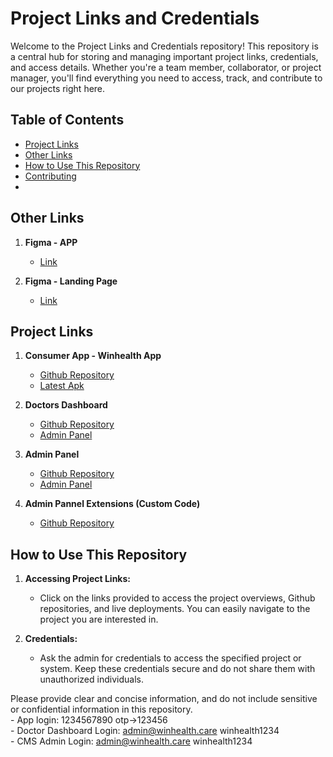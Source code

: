 # Project Links and Credentials

Welcome to the Project Links and Credentials repository! This repository is a central hub for storing and managing important project links, credentials, and access details. Whether you're a team member, collaborator, or project manager, you'll find everything you need to access, track, and contribute to our projects right here.

## Table of Contents

- [Project Links](#project-links)
- [Other Links](#other-links)
- [How to Use This Repository](#how-to-use-this-repository)
- [Contributing](#contributing)
- 
## Other Links

1. **Figma - APP**

    - [Link](https://www.figma.com/file/dimRRTgXoJ1XNqVvdvZTPz/WinHealth-Final-App-UI?type=design&node-id=0%3A1&mode=design&t=OBhQzmLO2SGCCa1B-1)
      
2. **Figma - Landing Page**

    - [Link](https://www.figma.com/file/V8ON7maklYuZremdLiv0mX/Winhealth-Website-(Copy)?type=design&node-id=234%3A3193&mode=design&t=OBhQzmLO2SGCCa1B-1)
    
## Project Links

1. **Consumer App - Winhealth App**

    - [Github Repository](https://github.com/MicroHeal-Wellness/winhealth-app)
    - [Latest Apk](https://drive.google.com/file/d/12S9jX80yh0Cv7dcs-zkt7G9dHmvxGyGR/view?usp=sharing)
    
2. **Doctors Dashboard**

    - [Github Repository](https://github.com/MicroHeal-Wellness/winhealth-dashboard)
    - [Admin Panel](https://winhealth-react.vercel.app/signin)

3. **Admin Panel**

    - [Github Repository](https://github.com/MicroHeal-Wellness/winhealth-directus)
    - [Admin Panel](https://api.winhealth.agpro.co.in/admin/)

3. **Admin Pannel Extensions (Custom Code)**

    - [Github Repository](https://github.com/MicroHeal-Wellness/winhealth-directus-extension)
        
## How to Use This Repository

1. **Accessing Project Links:**

    - Click on the links provided to access the project overviews, Github repositories, and live deployments. You can easily navigate to the project you are interested in.

2. **Credentials:**

    - Ask the admin for credentials to access the specified project or system. Keep these credentials secure and do not share them with unauthorized individuals.

Please provide clear and concise information, and do not include sensitive or confidential information in this repository.<br>
    - App login: 1234567890 otp->123456<br>
    - Doctor Dashboard Login: admin@winhealth.care winhealth1234<br>
    - CMS Admin Login: admin@winhealth.care winhealth1234<br>
